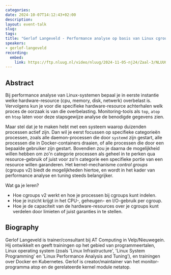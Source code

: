 ```yaml
---
categories:
date: 2024-10-07T14:12:43+02:00
description:
layout: event-talk
slug:
tags:
title: "Gerlof Langeveld - Performance analyse op basis van Linux cgroups (v2)"
speakers:
- gerlof-langeveld
recording:
  embed:
    link: https://ftp.nluug.nl/video/nluug/2024-11-05-nj24/Zaal-3/NLUUG-NJ24-GerlofLangeveld-PerformanceAnalyseMetCGroups.mkv
---
```


## Abstract

Bij performance analyse van Linux-systemen bepaal je in eerste instantie welke hardware-resource (cpu, memory, disk, netwerk) overbelast is. Vervolgens kun je voor die specifieke hardware-resource achterhalen welk proces de oorzaak is van die overbelasting. Monitoring-tools als `top`, `atop` en `htop` laten voor deze stapsgewijze analyse de benodigde gegevens zien. 

Maar stel dat je te maken hebt met een systeem waarop duizenden processen actief zijn. Dan wil je eerst focussen op specifieke categorieën processen, zoals alle daemon-processen die door `systemd` zijn gestart, alle processen die in Docker-containers draaien, of alle processen die door een bepaalde gebruiker zijn gestart. Bovendien zou je daarna de mogelijkheid willen hebben om zo'n categorie processen als geheel in te perken qua resource-gebruik of juist voor zo'n categorie een specifieke portie van een resource willen garanderen.
Het kernel-mechanisme *control groups* (cgroups v2) biedt de mogelijkheden hiertoe, en wordt in het kader van performance analyse en tuning steeds belangrijker.

Wat ga je leren?
 - Hoe cgroups v2 werkt en hoe je processen bij cgroups kunt indelen.
 - Hoe je inzicht krijgt in het CPU-, geheugen- en I/O-gebruik per cgroup.
 - Hoe je de capaciteit van de hardware-resources over je cgroups kunt verdelen door limieten of juist garanties in te stellen.

## Biography

Gerlof Langeveld is trainer/consultant bij AT Computing in Velp/Nieuwegein. Hij ontwikkelt en geeft trainingen op het gebied van programmeertalen, Linux operating system (zoals 'Linux Infrastructure', 'Linux System Programming' en 'Linux Performance Analysis and Tuning’), en trainingen over Docker en Kubernetes. Gerlof is creator/maintainer van het monitor-programma atop en de gerelateerde kernel module netatop.
